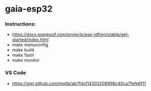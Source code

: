 # gaia-esp32

### Instructions: <br>
- https://docs.espressif.com/projects/esp-idf/en/stable/get-started/index.html
- make menuconfig
- make build
- make flash
- make monitor

### VS Code 
- https://gist.github.com/motla/ab7fdcf14303208996c40ca7fefe6f11

